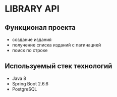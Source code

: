 # LIBRARY API


## Функционал проекта

- создание издания
- получение списка изданий с пагинацией
- поиск по строке

## Используемый стек технологий

- Java 8
- Spring Boot 2.6.6
- PostgreSQL
